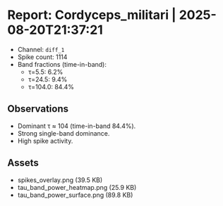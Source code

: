 # Report: Cordyceps_militari | 2025-08-20T21:37:21

- Channel: `diff_1`
- Spike count: 1114
- Band fractions (time-in-band):
  - τ=5.5: 6.2%
  - τ=24.5: 9.4%
  - τ=104.0: 84.4%

## Observations
- Dominant τ ≈ 104 (time-in-band 84.4%).
- Strong single-band dominance.
- High spike activity.

## Assets
- spikes_overlay.png (39.5 KB)
- tau_band_power_heatmap.png (25.9 KB)
- tau_band_power_surface.png (89.8 KB)
